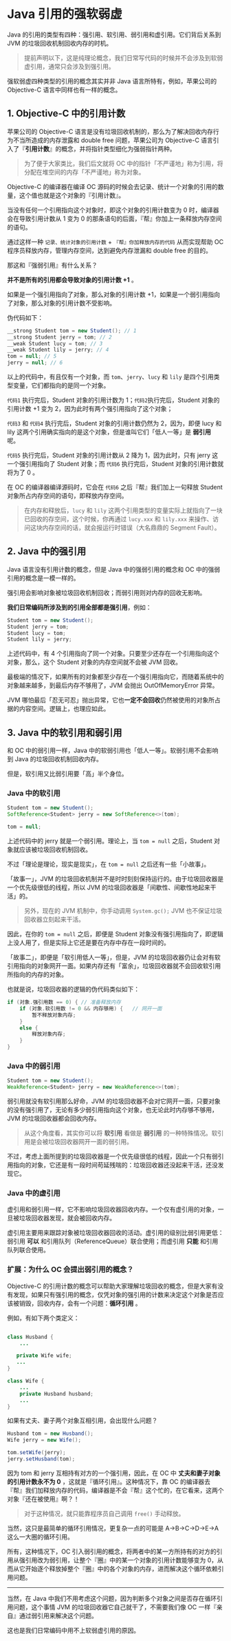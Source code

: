 # Java 引用的强软弱虚

Java 的引用的类型有四种：强引用、软引用、弱引用和虚引用。它们背后关系到 JVM 的垃圾回收机制回收内存的时机。

> 提前声明以下，这是纯理论概念，我们日常写代码的时候并不会涉及到软弱虚引用，通常只会涉及到强引用。

强软弱虚四种类型的引用的概念其实并非 Java 语言所特有，例如，苹果公司的 Objective-C 语言中同样也有一样的概念。


## 1. Objective-C 中的引用计数

苹果公司的 Objective-C 语言是没有垃圾回收机制的，那么为了解决回收内存行为不当所造成的内存泄露和 double free 问题，苹果公司为 Objective-C 语言引入了『**引用计数**』的概念，并将指针类型细化为强弱指针两种。

> 为了便于大家类比，我们后文就将 OC 中的指针「不严谨地」称为引用，将分配在堆空间的内存「不严谨地」称为对象。

Objective-C 的编译器在编译 OC 源码的时候会去记录、统计一个对象的引用的数量，这个值也就是这个对象的『引用计数』。

当没有任何一个引用指向这个对象时，即这个对象的引用计数变为 0 时，编译器会在导致引用计数从 1 变为 0 的那条语句的后面，『帮』你加上一条释放内存空间的语句。

通过这样一种 `记录、统计对象的引用计数` + `『帮』你加释放内存的代码` 从而实现帮助 OC 程序员释放内存，管理内存空间，达到避免内存泄漏和 double free 的目的。

那这和『强弱引用』有什么关系？

**并不是所有的引用都会导致对象的引用计数 +1** 。

如果是一个强引用指向了对象，那么对象的引用计数 +1，如果是一个弱引用指向了对象，那么对象的引用计数不受影响。

伪代码如下：

```java
__strong Student tom = new Student(); // 1
__strong Student jerry = tom; // 2
__weak Student lucy = tom; // 3
__weak Student lily = jerry; // 4
tom = null; // 5
jerry = null; // 6
```

以上的代码中，有且仅有一个对象，而 `tom`、`jerry`、`lucy` 和 `lily` 是四个引用类型变量，它们都指向的是同一个对象。

`代码1` 执行完后，Student 对象的引用计数为 1；`代码2`执行完后，Student 对象的引用计数 +1 变为 2，因为此时有两个强引用指向了这个对象；

`代码3` 和 `代码4` 执行完后，Student 对象的引用计数仍然为 2，因为，即便 lucy 和 lily 这两个引用确实指向的是这个对象，但是谁叫它们「低人一等」是 **弱引用** 呢。

`代码5` 执行完后，Student 对象的引用计数从 2 降为 1，因为此时，只有 jerry 这一个强引用指向了 Student 对象；而 `代码6` 执行完后，Student 对象的引用计数就将为了 0 。

在 OC 的编译器编译源码时，它会在 `代码6` 之后『帮』我们加上一句释放 Student 对象所占内存空间的语句，即释放内存空间。

> 在内存和释放后，`lucy` 和 `lily` 这两个引用类型的变量实际上就指向了一块已回收的存空间，这个时候，你再通过 `lucy.xxx` 和 `lily.xxx` 来操作、访问这块内存空间的话，就会报运行时错误（大名鼎鼎的 Segment Fault）。


## 2. Java 中的强引用

Java 语言没有引用计数的概念，但是 Java 中的强弱引用的概念和 OC 中的强弱引用的概念是一模一样的。

强引用会影响对象被垃圾回收机制回收；而弱引用则对内存的回收无影响。

**我们日常编码所涉及到的引用全部都是强引用**，例如：

```java
Student tom = new Student(); 
Student jerry = tom;
Student lucy = tom;
Student lily = jerry;
```

上述代码中，有 4 个引用指向了同一个对象。只要至少还存在一个引用指向这个对象，那么，这个 Student 对象的内存空间就不会被 JVM 回收。

最极端的情况下，如果所有的对象都至少存在一个强引用指向它，而随着系统中的对象越来越多，到最后内存不够用了，JVM 会抛出 OutOfMemoryError 异常。

JVM 哪怕最后「忍无可忍」抛出异常，它也**一定不会回收**仍然被使用的对象所占据的内容空间。逻辑上，也理应如此。


## 3. Java 中的软引用和弱引用


和 OC 中的弱引用一样，Java 中的软弱引用也「低人一等」。软弱引用不会影响到 Java 的垃圾回收机制回收内存。

但是，软引用又比弱引用要「高」半个身位。


### Java 中的软引用

```java
Student tom = new Student();
SoftReference<Student> jerry = new SoftReference<>(tom);

tom = null;
```

上述代码中的 jerry 就是一个弱引用。理论上，当 `tom = null` 之后，Student 对象就应该被垃圾回收机制回收。

不过「理论是理论，现实是现实」，在 `tom = null` 之后还有一些「小故事」。

「故事一」，JVM 的垃圾回收机制并不是时时刻刻保持运行的。由于垃圾回收器是一个优先级很低的线程，所以 JVM 的垃圾回收器是「间歇性、间歇性地起来干活」的。

> 另外，现在的 JVM 机制中，你手动调用 `System.gc();` JVM 也不保证垃圾回收器立刻起来干活。

因此，在你的 `tom = null` 之后，即便是 Student 对象没有强引用指向了，即逻辑上没人用了，但是实际上它还是要在内存中存在一段时间的。

「故事二」，即便是「软引用低人一等」，但是，JVM 的垃圾回收器仍让会对有软引用指向的对象网开一面。如果内存还有「富余」，垃圾回收器就不会回收软引用所指向的内存的对象。

也就是说，垃圾回收器的逻辑的伪代码类似如下：

```java
if (对象.强引用数 == 0) { // 准备释放内存
    if (对象.软引用数 != 0 && 内存够用) {   // 网开一面
        暂不释放对象内存;
    }
    else {
        释放对象内存;
    }
}
```



### Java 中的弱引用

```java
Student tom = new Student();
WeakReference<Student> jerry = new WeakReference<>(tom);
```

弱引用就没有软引用那么好命，JVM 的垃圾回收器不会对它网开一面，只要对象的没有强引用了，无论有多少弱引用指向这个对象，也无论此时内存够不够用，JVM 的垃圾回收器都会回收内存。

> 从这个角度看，其实你可以将 **软引用** 看做是 **弱引用** 的一种特殊情况。软引用是会被垃圾回收器网开一面的弱引用。

不过，考虑上面所提到的垃圾回收器是一个优先级很低的线程，因此一个只有弱引用指向的对象，它还是有一段时间苟延残喘的：垃圾回收器还没起来干活，还没发现它。


### Java 中的虚引用

虚引用和弱引用一样，它不影响垃圾回收器回收内存。一个仅有虚引用的对象，一旦被垃圾回收器发现，就会被回收内存。

虚引用主要用来跟踪对象被垃圾回收器回收的活动。虚引用的级别比弱引用更低：弱引用 **可以** 和引用队列（ReferenceQueue）联合使用；而虚引用 **只能** 和引用队列联合使用。


### 扩展：为什么 OC 会提出弱引用的概念？

Objective-C 的引用计数的概念可以帮助大家理解垃圾回收的概念，但是大家有没有发现，如果只有强引用的概念，仅凭对象的强引用的计数来决定这个对象是否应该被销毁，回收内存，会有一个问题：**循环引用** 。

例如，有如下两个类定义：

```java

class Husband {
    ...

   private Wife wife;
   ...
}

class Wife {
    ...
    private Husband husband;
    ...
}
```

如果有丈夫、妻子两个对象互相引用，会出现什么问题？

```java
Husband tom = new Husband();
Wife jerry = new Wife();

tom.setWife(jerry);
jerry.setHusband(tom);
```

因为 tom 和 jerry 互相持有对方的一个强引用，因此，在 OC 中 **丈夫和妻子对象的引用计数永不为 0** ，这就是『循环引用』。这种情况下，靠 OC 的编译器去『帮』我们加释放内存的代码，编译器是不会『帮』这个忙的，在它看来，这两个对象『还在被使用』啊？！

> 对于这种情况，就只能靠程序员自己调用 `free()` 手动释放。

当然，这只是最简单的循环引用情况，更复杂一点的可能是 A->B->C->D->E->A 这么一大圈的循环引用。

所有，这种情况下，OC 引入弱引用的概念，将两者中的某一方所持有的对方的引用从强引用改为弱引用，让整个『圈』中的某一个对象的引用计数能够变为 0，从而从它开始逐个释放掉整个『圈』中的各个对象的内存，进而解决这个循环依赖引用问题。

---

当然，在 Java 中我们不用考虑这个问题，因为判断多个对象之间是否存在循环引用问题，这个事情 JVM 的垃圾回收器它自己就干了，不需要我们像 OC 一样『亲自』通过弱引用来解决这个问题。

这也是我们日常编码中用不上软弱虚引用的原因。


